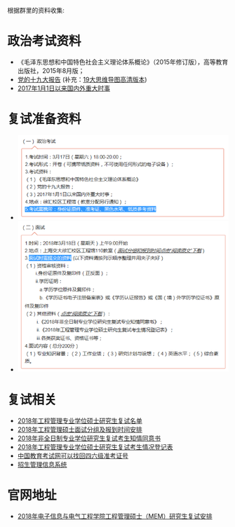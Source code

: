 根据群里的资料收集:

# 政治考试资料
* 《毛泽东思想和中国特色社会主义理论体系概论》（2015年修订版），高等教育出版社，2015年8月版；
*  [党的十九大报告](19大报告全文.docx) (补充：[19大思维导图高清版本](19大思维导图高清版本.pdf))
*  [2017年1月1日以来国内外重大时事](2017-2018.3.5时政热点.pdf)

# 复试准备资料
* ![官网通知1](官网通知1.png)
* ![官网通知1](官网通知2.png)

# 复试相关
* [2018年工程管理专业学位硕士研究生复试名单](2018年工程管理专业学位硕士研究生复试名单.pdf)
* [2018年工程管理硕士面试分组及报到时间安排](2018年工程管理硕士面试分组及报到时间安排.pdf)
* [2018年非全日制专业学位研究生复试考生知情同意书](2018年非全日制专业学位研究生复试考生知情同意书.docx)
* [2018年工程管理专业学位硕士研究生复试考生情况登记表](2018年工程管理专业学位硕士研究生复试考生情况登记表.docx)
* [中国教育考试网可以找回四六级准考证号](http://bbcjzm.neea.edu.cn/html1/folder/1508/786-1.htm)
* [招生管理信息系统](http://ga.sjtu.edu.cn/ksxt/Default.aspx)

# 官网地址
* [2018年电子信息与电气工程学院工程管理硕士（MEM）研究生复试安排](http://mem.seiee.sjtu.edu.cn/mem/info/13499.htm)
